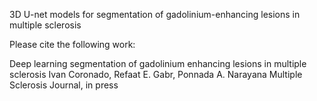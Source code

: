3D U-net models for segmentation of gadolinium-enhancing lesions in multiple sclerosis

Please cite the following work:

Deep learning segmentation of gadolinium enhancing lesions in multiple sclerosis
Ivan Coronado, Refaat E. Gabr, Ponnada A. Narayana
Multiple Sclerosis Journal, in press
